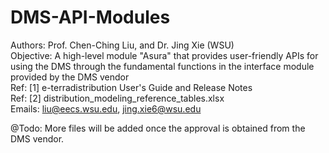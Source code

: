 # DMS-API-Modules

Authors: Prof. Chen-Ching Liu, and Dr. Jing Xie (WSU) <br />
Objective: A high-level module "Asura" that provides user-friendly APIs for using the DMS through the fundamental functions in the interface module provided by the DMS vendor <br />
Ref: [1] e-terradistribution User's Guide and Release Notes <br />
Ref: [2] distribution_modeling_reference_tables.xlsx <br />
Emails: liu@eecs.wsu.edu, jing.xie6@wsu.edu

@Todo: More files will be added once the approval is obtained from the DMS vendor.
